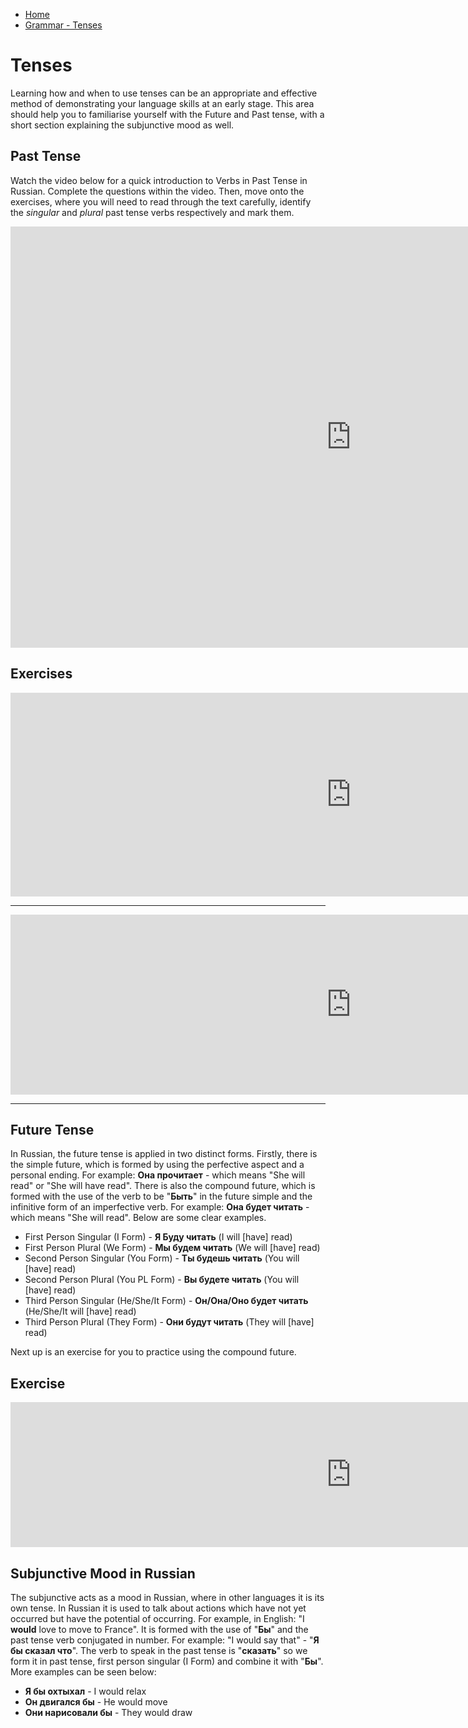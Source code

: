 <div id="google_translate_element"></div><script type="text/javascript">
function googleTranslateElementInit() {
  new google.translate.TranslateElement({pageLanguage: 'en', layout: google.translate.TranslateElement.InlineLayout.SIMPLE, multilanguagePage: true}, 'google_translate_element');
}
</script><script type="text/javascript" src="//translate.google.com/translate_a/element.js?cb=googleTranslateElementInit"></script>
<ul class="breadcrumb">
  <li><a href="https://doggo1.github.io/GIForJIF/index.html">Home</a></li>
<li><a href="https://doggo1.github.io/GIForJIF/page5.html">Grammar - Tenses</a></li>
</ul>
<h1>Tenses</h1>
<p>Learning how and when to use tenses can be an appropriate and effective method of demonstrating your language skills at an early stage. This area should help you to familiarise yourself with the Future and Past tense, with a short section explaining the subjunctive mood as well.</p>
<h2>Past Tense</h2>
<p> Watch the video below for a quick introduction to Verbs in Past Tense in Russian. Complete the questions within the video. Then, move onto the exercises, where you will need to read through the text carefully, identify the <i>singular</i> and <i>plural</i> past tense verbs respectively and mark them.</p>
<iframe src="https://h5p.org/h5p/embed/154506" width="1090" height="674" frameborder="0" allowfullscreen="allowfullscreen"></iframe><script src="https://h5p.org/sites/all/modules/h5p/library/js/h5p-resizer.js" charset="UTF-8"></script>
<h2>Exercises</h2>
<iframe src="https://h5p.org/h5p/embed/153236" width="1090" height="326" frameborder="0" allowfullscreen="allowfullscreen"></iframe><script src="https://h5p.org/sites/all/modules/h5p/library/js/h5p-resizer.js" charset="UTF-8"></script> 
<hr>
<iframe src="https://h5p.org/h5p/embed/154361" width="1090" height="288" frameborder="0" allowfullscreen="allowfullscreen"></iframe><script src="https://h5p.org/sites/all/modules/h5p/library/js/h5p-resizer.js" charset="UTF-8"></script>
<hr>
<h2>Future Tense</h2>
<p>In Russian, the future tense is applied in two distinct forms. Firstly, there is the simple future, which is formed by using the perfective aspect and a personal ending. For example: <strong>Она прочитает</strong> - which means "She will read" or "She will have read". There is also the compound future, which is formed with the use of the verb to be "<strong>Быть</strong>" in the future simple and the infinitive form of an imperfective verb. For example: <strong>Она будет читать</strong> - which means "She will read". Below are some clear examples.</p>
<ul>
  <li>First Person Singular (I Form) - <strong>Я Буду читать</strong> (I will [have] read)</li>
  <li>First Person Plural (We Form) - <strong>Мы будем читать</strong> (We will [have] read) </li>
  <li>Second Person Singular (You Form) - <strong>Ты будешь читать</strong> (You will [have] read)</li>
  <li>Second Person Plural (You PL Form) - <strong>Вы будете читать</strong> (You will [have] read)</li>
  <li>Third Person Singular (He/She/It Form) - <strong>Он/Она/Оно будет читать</strong> (He/She/It will [have] read)</li>
  <li>Third Person Plural (They Form) - <strong>Они будут читать</strong> (They will [have] read)</li>
</ul>
<p> Next up is an exercise for you to practice using the compound future.</p>
<h2>Exercise</h2>
<iframe src="https://h5p.org/h5p/embed/166288" width="1090" height="232" frameborder="0" allowfullscreen="allowfullscreen"></iframe><script src="https://h5p.org/sites/all/modules/h5p/library/js/h5p-resizer.js" charset="UTF-8"></script>
<h2>Subjunctive Mood in Russian</h2>
<p>The subjunctive acts as a mood in Russian, where in other languages it is its own tense. In Russian it is used to talk about actions which have not yet occurred but have the potential of occurring. For example, in English: "I <strong>would</strong> love to move to France". It is formed with the use of "<strong>Бы</strong>" and the past tense verb conjugated in number. For example: "I would say that" - "<strong>Я бы сказал что</strong>". The verb to speak in the past tense is "<strong>сказать</strong>" so we form it in past tense, first person singular (I Form) and combine it with "<strong>Бы</strong>". More examples can be seen below:</p>
<ul>
  <li><strong>Я бы охтыхал</strong> - I would relax</li>
  <li><strong>Он двигался бы</strong> - He would move</li>
  <li><strong>Они нарисовали бы</strong> - They would draw</li>
</ul>









